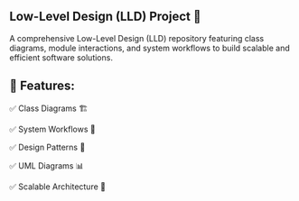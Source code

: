 
## Low-Level Design (LLD) Project 🚀

A comprehensive Low-Level Design (LLD) repository featuring class diagrams, module interactions, and system workflows to build scalable and efficient software solutions.

## 📌 Features:
✅ Class Diagrams 🏗️

✅ System Workflows 🔄

✅ Design Patterns 🎨

✅ UML Diagrams 📊

✅ Scalable Architecture 🏢
